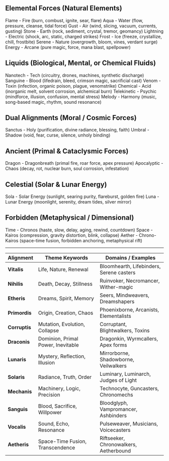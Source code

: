 ## Elemental Forces (Natural Elements)
Flame       - Fire (burn, combust, ignite, sear, flare)
Aqua        - Water (flow, pressure, cleanse, tidal force)
Gust        - Air (wind, slicing, vacuum, currents, gusting)
Stone       - Earth (rock, sediment, crystal, tremor, geomancy)
Lightning   - Electric (shock, arc, static, charged strikes)
Frost       - Ice (freeze, crystallize, chill, frostbite)
Serene      - Nature (overgrowth, bloom, vines, verdant surge)
Energy      - Arcane (pure magic, force, mana blast, spellpower)

## Liquids (Biological, Mental, or Chemical Fluids)
Nanotech      - Tech (circuitry, drones, machines, synthetic discharge)
Sanguine      - Blood (lifedrain, bleed, crimson magic, sacrificial cast)
Venom         - Toxin (infection, organic poison, plague, venomstrike)
Chemical      - Acid (inorganic melt, solvent corrosion, alchemical burn)
Telekinetic   - Psychic (mindforce, illusion, confusion, mental stress)
Melody        - Harmony (music, song-based magic, rhythm, sound resonance)

## Dual Alignments (Moral / Cosmic Forces)
Sanctus     - Holy (purification, divine radiance, blessing, faith)
Umbral      - Shadow (void, fear, curse, silence, unholy binding)

## Ancient (Primal & Cataclysmic Forces)
Dragon        - Dragonbreath (primal fire, roar force, apex pressure)
Apocalyptic   - Chaos (decay, rot, nuclear burn, soul corrosion, infestation)

## Celestial (Solar & Lunar Energy)
Sola       - Solar Energy (sunlight, searing purity, flareburst, golden fire)
Luna       - Lunar Energy (moonlight, serenity, dream tides, silver mirror)

## Forbidden (Metaphysical / Dimensional)
Time       - Chronos (haste, slow, delay, aging, rewind, countdown)
Space      - Kairos (compression, gravity distortion, blink, collapse)
Aether     - Chrono-Kairos (space-time fusion, forbidden anchoring, metaphysical rift)

-----

| Alignment     | Theme Keywords                     | Domains / Examples                       |
| ------------- | ---------------------------------- | ---------------------------------------- |
| **Vitalis**   | Life, Nature, Renewal              | Bloomhearth, Lifebinders, Serene casters |
| **Nihilis**   | Death, Decay, Stillness            | Ruinvoker, Necromancer, Wither-magic     |
| **Etheris**   | Dreams, Spirit, Memory             | Seers, Mindweavers, Dreamshapers         |
| **Primordis** | Origin, Creation, Chaos            | Phoenixborne, Arcanists, Elementalists   |
| **Corruptis** | Mutation, Evolution, Collapse      | Corruptant, Blightwalkers, Toxins        |
| **Draconis**  | Dominion, Primal Power, Inevitable | Dragonkin, Wyrmcallers, Apex forms       |
| **Lunaris**   | Mystery, Reflection, Illusion      | Mirrorborne, Shadowborne, Veilwalkers    |
| **Solaris**   | Radiance, Truth, Order             | Luminary, Luminarch, Judges of Light     |
| **Mechanis**  | Machinery, Logic, Precision        | Technocyte, Guncasters, Chronomechs      |
| **Sanguis**   | Blood, Sacrifice, Willpower        | Bloodglyph, Vampromancer, Ashbinders     |
| **Vocalis**   | Sound, Echo, Resonance             | Pulseweaver, Musicians, Voicecasters     |
| **Aetheris**  | Space-Time Fusion, Transcendence   | Riftseeker, Chronowalkers, Aetherbound   |

